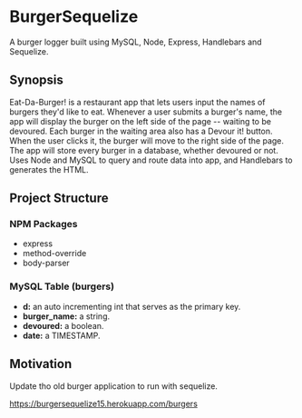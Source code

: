 # BurgerSequelize

A burger logger built using  MySQL, Node, Express, Handlebars and Sequelize.

## Synopsis

Eat-Da-Burger! is a restaurant app that lets users input the names of burgers they'd like to eat. 
Whenever a user submits a burger's name, the app will display the burger on the left side of the page -- waiting to be devoured. Each burger in the waiting area also has a Devour it! button. When the user clicks it, the burger will move to the right side of the page. The app will store every burger in a database, whether devoured or not. Uses Node and MySQL to query and route data into app, and Handlebars to generates the HTML.

## Project Structure

### NPM Packages  

  * express
  * method-override
  * body-parser

### MySQL Table (burgers)

  * **d:** an auto incrementing int that serves as the primary key.
  * **burger_name:** a string.
  * **devoured:** a boolean.
  * **date:** a TIMESTAMP.
  


## Motivation

Update tho old burger application to run with sequelize. 

https://burgersequelize15.herokuapp.com/burgers
